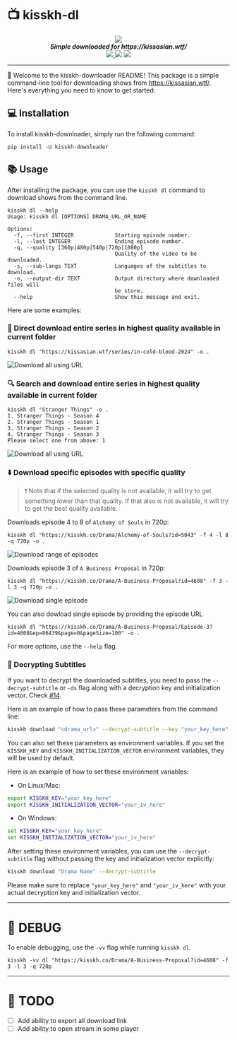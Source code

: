# :tv: kisskh-dl

<div align="center">
   <img src="https://i.imgur.com/nhQtOZa.png">
   <br>
   <strong><i>Simple downloaded for https://kissasian.wtf/</i></strong>
   <br>
   <a href="https://pypi.org/project/kisskh-downloader/">
   <img src="https://img.shields.io/pypi/v/kisskh-downloader?style=for-the-badge">
   </a>
   <img src="https://img.shields.io/github/actions/workflow/status/Dibakarroy1997/kisskh-dl/pull-request.yml?style=for-the-badge">
   <img src="https://img.shields.io/pypi/dm/kisskh-downloader?style=for-the-badge">
</div>

---

👋 Welcome to the kisskh-downloader README! This package is a simple command-line tool for downloading shows from https://kissasian.wtf/. Here's everything you need to know to get started:

## 💻 Installation

To install kisskh-downloader, simply run the following command:

```console
pip install -U kisskh-downloader
```

## 📚 Usage

After installing the package, you can use the `kisskh dl` command to download shows from the command line.

```console
kisskh dl --help
Usage: kisskh dl [OPTIONS] DRAMA_URL_OR_NAME

Options:
  -f, --first INTEGER             Starting episode number.
  -l, --last INTEGER              Ending episode number.
  -q, --quality [360p|480p|540p|720p|1080p]
                                  Quality of the video to be downloaded.
  -s, --sub-langs TEXT            Languages of the subtitles to download.
  -o, --output-dir TEXT           Output directory where downloaded files will
                                  be store.
  --help                          Show this message and exit.
```

Here are some examples:

### 🔗 Direct download entire series in highest quality available in current folder

```console
kisskh dl "https://kissasian.wtf/series/in-cold-blood-2024" -o .
```

![Download all using URL](https://i.imgur.com/cvKYqK3.gif)


### 🔍 Search and download entire series in highest quality available in current folder

```console
kisskh dl "Stranger Things" -o .
1. Stranger Things - Season 4
2. Stranger Things - Season 1
3. Stranger Things - Season 2
4. Stranger Things - Season 3
Please select one from above: 1
```

![Download all using URL](https://i.imgur.com/mLPqjgj.gif)

### ⬇️ Download specific episodes with specific quality

> :exclamation: Note that if the selected quality is not available, it will try to get something lower than that quality. If that also is not available, it will try to get the best quality available.

Downloads episode 4 to 8 of `Alchemy of Souls` in 720p:
```console
kisskh dl "https://kisskh.co/Drama/Alchemy-of-Souls?id=5043" -f 4 -l 8 -q 720p -o .
```

![Download range of episodes](https://i.imgur.com/Q6697pa.gif)

Downloads episode 3 of `A Business Proposal` in 720p:
```console
kisskh dl "https://kisskh.co/Drama/A-Business-Proposal?id=4608" -f 3 -l 3 -q 720p -o .
```

![Download single episode](https://i.imgur.com/cNlED8m.gif)

You can also dowload single episode by providing the episode URL

```console
kisskh dl "https://kisskh.co/Drama/A-Business-Proposal/Episode-3?id=4608&ep=86439&page=0&pageSize=100" -o .
```

For more options, use the `--help` flag.

### 📖 Decrypting Subtitles

If you want to decrypt the downloaded subtitles, you need to pass the `--decrypt-subtitle` or `-ds` flag along with a decryption key and initialization vector. Check [#14](https://github.com/debakarr/kisskh-dl/issues/14).

Here is an example of how to pass these parameters from the command line:

```bash
kisskh download "<drama_url>" --decrypt-subtitle --key "your_key_here" --initialization-vector "your_iv_here"
```

You can also set these parameters as environment variables. If you set the `KISSKH_KEY` and `KISSKH_INITIALIZATION_VECTOR` environment variables, they will be used by default.

Here is an example of how to set these environment variables:

- On Linux/Mac:

```bash
export KISSKH_KEY="your_key_here"
export KISSKH_INITIALIZATION_VECTOR="your_iv_here"
```

- On Windows:

```cmd
set KISSKH_KEY="your_key_here"
set KISSKH_INITIALIZATION_VECTOR="your_iv_here"
```

After setting these environment variables, you can use the `--decrypt-subtitle` flag without passing the key and initialization vector explicitly:

```bash
kisskh download "Drama Name" --decrypt-subtitle
```

Please make sure to replace `"your_key_here"` and `"your_iv_here"` with your actual decryption key and initialization vector.

---

# 🐞 DEBUG

To enable debugging, use the `-vv` flag while running `kisskh dl`.

```console
kisskh -vv dl "https://kisskh.co/Drama/A-Business-Proposal?id=4608" -f 3 -l 3 -q 720p
```

---

# :construction: TODO
- [ ] Add ability to export all download link
- [ ] Add ability to open stream in some player
